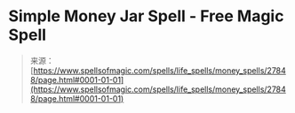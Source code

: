 <!--yml

category: 未分类

date: 2024-06-12 19:17:21

-->

# Simple Money Jar Spell - Free Magic Spell

> 来源：[https://www.spellsofmagic.com/spells/life_spells/money_spells/27848/page.html#0001-01-01](https://www.spellsofmagic.com/spells/life_spells/money_spells/27848/page.html#0001-01-01)
